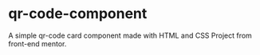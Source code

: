 # qr-code-component
A simple qr-code card component made with HTML and CSS
Project from front-end mentor.
